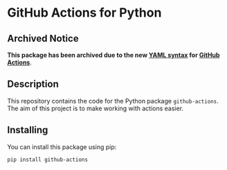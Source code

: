 # GitHub Actions for Python

## Archived Notice

**This package has been archived due to the new
[YAML syntax](https://help.github.com/en/articles/migrating-github-actions-from-hcl-syntax-to-yaml-syntax#about-the-new-yaml-syntax-for-github-actions) for [GitHub Actions](https://github.com/features/actions)**.

## Description

This repository contains the code for the Python package `github-actions`.
The aim of this project is to make working with actions easier.

## Installing

You can install this package using pip:

```
pip install github-actions
```
